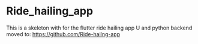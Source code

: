 # Ride_hailing_app
This is a skeleton with for the flutter ride hailing app U and python backend
moved to: https://github.com/Ride-hailng-app
